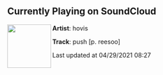 ## Currently Playing on SoundCloud

[<img align="left" width="100" src="https://i1.sndcdn.com/artworks-xsFVaC0JQIpI3W8q-yB3HAA-t500x500.jpg">](https://soundcloud.com/hoviss/push)

**Artist**: hovis 

**Track**: push [p. reesoo]

Last updated at 04/29/2021 08:27

